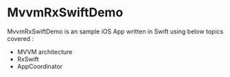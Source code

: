 # MvvmRxSwiftDemo

MvvmRxSwiftDemo is an sample iOS App written in Swift using below topics covered :
 * MVVM architecture
 * RxSwift
 * AppCoordinator
